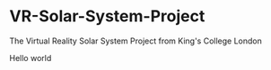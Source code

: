 # VR-Solar-System-Project
The Virtual Reality Solar System Project from King's College London 

Hello world